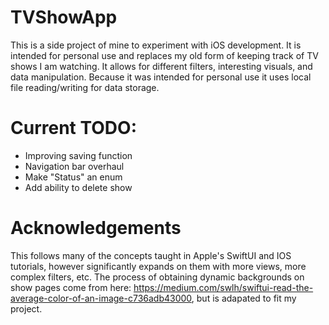 # TVShowApp

This is a side project of mine to experiment with iOS development. It is intended for personal use and replaces my old form of keeping track of TV shows I am watching. It allows for different filters, interesting visuals, and data manipulation. Because it was intended for personal use it uses local file reading/writing for data storage.

# Current TODO:
- Improving saving function
- Navigation bar overhaul
- Make "Status" an enum
- Add ability to delete show

# Acknowledgements
This follows many of the concepts taught in Apple's SwiftUI and IOS tutorials, however significantly expands on them with more views, more complex filters, etc. The process of obtaining dynamic backgrounds on show pages come from here: https://medium.com/swlh/swiftui-read-the-average-color-of-an-image-c736adb43000, but is adapated to fit my project.
